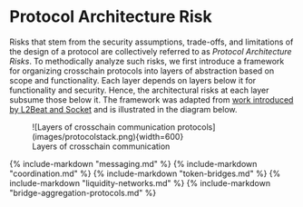 # Protocol Architecture Risk
Risks that stem from the security assumptions, trade-offs, and limitations of the design of a protocol are collectively referred to as _Protocol Architecture Risks_. To methodically analyze such risks, we first introduce a framework for organizing crosschain protocols into layers of abstraction based on scope and functionality. Each layer depends on layers below it for functionality and security. Hence, the architectural risks at each layer subsume those below it. The framework was adapted from [work introduced by L2Beat and Socket](https://gov.l2beat.com/t/l2bridge-risk-framework/31) and is illustrated in the diagram below.

<figure markdown>
  ![Layers of crosschain communication protocols](images/protocolstack.png){width=600}
  <figcaption>Layers of crosschain communication</figcaption>
</figure>


{% include-markdown "messaging.md" %}
{% include-markdown "coordination.md" %}
{% include-markdown "token-bridges.md" %}
{% include-markdown "liquidity-networks.md" %}
{% include-markdown "bridge-aggregation-protocols.md" %}
